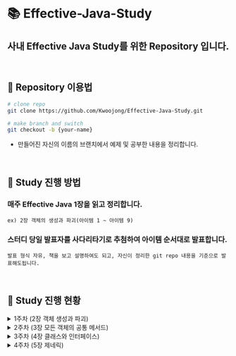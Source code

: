 # 📚 Effective-Java-Study
## 사내 Effective Java Study를 위한 Repository 입니다.  

<br>

## 📌 Repository 이용법
```bash
# clone repo
git clone https://github.com/Kwoojong/Effective-Java-Study.git

# make branch and switch
git checkout -b {your-name}
```
- 만들어진 자신의 이름의 브랜치에서 예제 및 공부한 내용을 정리합니다.
  
<br>

## 📌 Study 진행 방법

### 매주 Effective Java 1장을 읽고 정리합니다.  
```ex) 2장 객체의 생성과 파괴(아이템 1 ~ 아이템 9)``` 
### 스터디 당일 발표자를 사다리타기로 추첨하여 아이템 순서대로 발표합니다. 
```발표 형식 자유, 책을 보고 설명하여도 되고, 자신이 정리한 git repo 내용을 기준으로 발표해도됩니다.``` 

<br>

## 📌 Study 진행 현황

<details>
<summary> 1주차 (2장 객체 생성과 파괴) </summary>
<div markdown="1">

### 1주차 (2장 객체 생성과 파괴) 
- 발표일 2023-06-10

| 발표 주제       | 발표자                     |
|----------------|----------------------------|
| 아이템 1 : 생성자 대신 정적 팩터리 메서드를 고려하라 | jong |
| 아이템 2 : 생성자에 매개변수가 많다면 빌더를 고려하라 | hee |
| 아이템 3 : private 생성자나 열거 타입으로 싱글턴임을 보장하라 | hee |
| 아이템 4 : 인스턴스화를 막으려거든 private 생성자를 사용하라 | yong |
| 아이템 5 : 자원을 직접 명시하지 말고 의존 객체 주입을 사용하라 | jong |
| 아이템 6 : 불필요한 객체 생성을 피하라 | hee |
| 아이템 7 : 다 쓴 객체 참조를 해제하라 | yong |
| 아이템 8 : finalizer와 cleaner 사용을 피하라 | hee |
| 아이템 9 : try-finally보다는 try-with-resources를 사용하라 | jong |
  
</div>
</details>

<details>
<summary> 2주차 (3장 모든 객체의 공통 메서드) </summary>
<div markdown="1">

### 2주차 (3장 모든 객체의 공통 메서드)
- 발표일 2023-06-17

| 발표 주제       | 발표자                     |
|----------------|----------------------------|
| 아이템 10 : equals는 일반 규약을 지켜 재정의하라 | ju |
| 아이템 11 : equals를 재정의하려거든 hashCode도 재정의하라 | yong |
| 아이템 12 : toString을 항상 재정의하라 | jong |
| 아이템 13 : clone 재정의는 주의해서 진행하라 | ju |
| 아이템 14 : Comparable을 구현할지 고려하라 | yong |

</div>
</details>

<details>
<summary> 3주차 (4장 클래스와 인터페이스) </summary>
<div markdown="1">

### 3주차 (4장 클래스와 인터페이스)
- 발표일 2023-06-24

| 발표 주제       | 발표자                     |
|----------------|----------------------------|
| 아이템 15 : 클래스와 멤버의 접근 권한을 최소화하라 | jong |
| 아이템 16 : public 클래스에서는 public 필드가 아닌 접근자 메서드를 사용하라 | ju |
| 아이템 17 : 변경 가능성을 최소화하라 | hee |
| 아이템 18 : 상속보다는 컴포지션을 사용하라 | yong |
| 아이템 19 : 상속을 고려해 설계하고 문서화하라 그러지 않았다면 상속을 금지하라 | jong |
| 아이템 20 : 추상 클래스보다는 인터페이스를 우선하라 | ju |
| 아이템 21 : 인터페이스는 구현하는 쪽을 생각해 설계하라 | hee |
| 아이템 22 : 인터페이스는 타입을 정의하는 용도로만 사용하라 | yong |
| 아이템 23 : 태그 달린 클래스보다는 클래스 계층구조를 활용하라 | jong |
| 아이템 24 : 멤버 클래스는 되도록 static으로 만들라 | ju |
| 아이템 25 : 톱레벨 클래스는 한 파일에 하나만 담으라 | hee |

</div>
</details>

<details>
<summary> 4주차 (5장 제네릭) </summary>
<div markdown="1">

### 4주차 (5장 제네릭)
- 발표일 2023-07-01

| 발표 주제       | 발표자                     |
|----------------|----------------------------|
|  |  |

</div>
</details>
